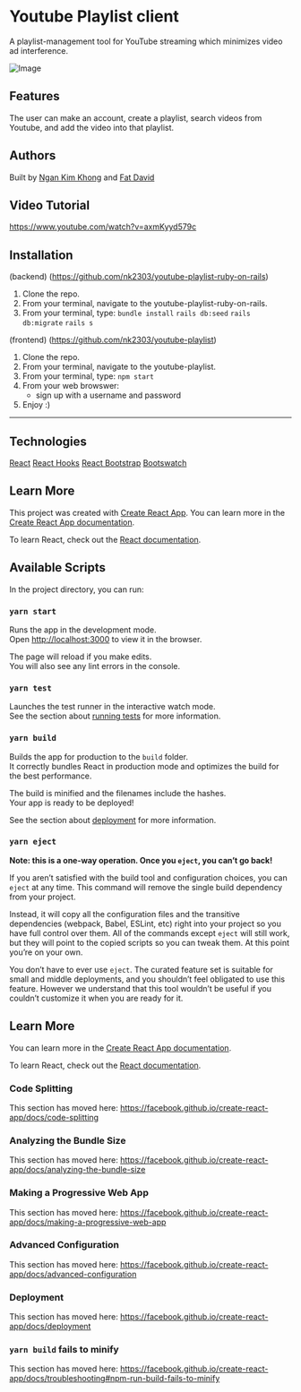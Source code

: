 # Youtube Playlist client

A playlist-management tool for YouTube streaming which minimizes video ad interference.

![Image]()


## Features

The user can make an account, create a playlist, search videos from Youtube, and  add the video into that playlist.

## Authors

Built by [Ngan Kim Khong](https://github.com/nk2303) and [Fat David](https://github.com/davidka7)


## Video Tutorial 
https://www.youtube.com/watch?v=axmKyyd579c

## Installation 
(backend) (https://github.com/nk2303/youtube-playlist-ruby-on-rails)
1) Clone the repo. 
2) From your terminal, navigate to the youtube-playlist-ruby-on-rails.  
3) From your terminal, type: 
  ```bundle install```
  ```rails db:seed```
  ```rails db:migrate```
  ```rails s```
  
(frontend) (https://github.com/nk2303/youtube-playlist)
1) Clone the repo. 
2) From your terminal, navigate to the youtube-playlist.  
3) From your terminal, type:
``` npm start ```
4) From your web browswer:
    - sign up with a username and password
5) Enjoy :)


_______

## Technologies

[React](https://reactjs.org/)
[React Hooks](https://reactjs.org/docs/hooks-reference.html)
[React Bootstrap](https://react-bootstrap.github.io/)
[Bootswatch](https://bootswatch.com/)


## Learn More

This project was created with [Create React App](https://github.com/facebook/create-react-app).
You can learn more in the [Create React App documentation](https://facebook.github.io/create-react-app/docs/getting-started).

To learn React, check out the [React documentation](https://reactjs.org/).


## Available Scripts

In the project directory, you can run:

### `yarn start`

Runs the app in the development mode.<br />
Open [http://localhost:3000](http://localhost:3000) to view it in the browser.

The page will reload if you make edits.<br />
You will also see any lint errors in the console.

### `yarn test`

Launches the test runner in the interactive watch mode.<br />
See the section about [running tests](https://facebook.github.io/create-react-app/docs/running-tests) for more information.

### `yarn build`

Builds the app for production to the `build` folder.<br />
It correctly bundles React in production mode and optimizes the build for the best performance.

The build is minified and the filenames include the hashes.<br />
Your app is ready to be deployed!

See the section about [deployment](https://facebook.github.io/create-react-app/docs/deployment) for more information.

### `yarn eject`

**Note: this is a one-way operation. Once you `eject`, you can’t go back!**

If you aren’t satisfied with the build tool and configuration choices, you can `eject` at any time. This command will remove the single build dependency from your project.

Instead, it will copy all the configuration files and the transitive dependencies (webpack, Babel, ESLint, etc) right into your project so you have full control over them. All of the commands except `eject` will still work, but they will point to the copied scripts so you can tweak them. At this point you’re on your own.

You don’t have to ever use `eject`. The curated feature set is suitable for small and middle deployments, and you shouldn’t feel obligated to use this feature. However we understand that this tool wouldn’t be useful if you couldn’t customize it when you are ready for it.

## Learn More

You can learn more in the [Create React App documentation](https://facebook.github.io/create-react-app/docs/getting-started).

To learn React, check out the [React documentation](https://reactjs.org/).

### Code Splitting

This section has moved here: https://facebook.github.io/create-react-app/docs/code-splitting

### Analyzing the Bundle Size

This section has moved here: https://facebook.github.io/create-react-app/docs/analyzing-the-bundle-size

### Making a Progressive Web App

This section has moved here: https://facebook.github.io/create-react-app/docs/making-a-progressive-web-app

### Advanced Configuration

This section has moved here: https://facebook.github.io/create-react-app/docs/advanced-configuration

### Deployment

This section has moved here: https://facebook.github.io/create-react-app/docs/deployment

### `yarn build` fails to minify

This section has moved here: https://facebook.github.io/create-react-app/docs/troubleshooting#npm-run-build-fails-to-minify
